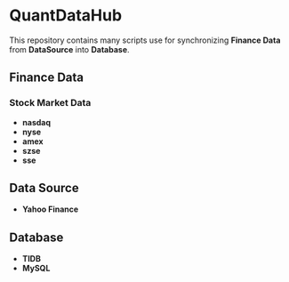 # QuantDataHub

This repository contains many scripts use for synchronizing **Finance Data** from **DataSource** into **Database**. 

## Finance Data
### Stock Market Data
- **nasdaq**
- **nyse**
- **amex**
- **szse**
- **sse**

## Data Source

- **Yahoo Finance**

## Database

- **TIDB**
- **MySQL**


